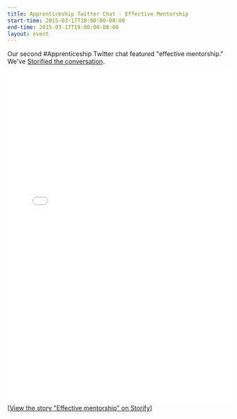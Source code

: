 ```yaml
---
title: Apprenticeship Twitter Chat - Effective Mentorship
start-time: 2015-03-17T18:00:00-08:00
end-time: 2015-03-17T19:00:00-08:00
layout: event
---
```

Our second #Apprenticeship Twitter chat featured "effective mentorship." We've [Storified the conversation](https://storify.com/Apprenticeship/twitter-chat-effective-mentorship).

<div class="storify"><iframe src="//storify.com/Apprenticeship/twitter-chat-effective-mentorship/embed?header=false&border=false" width="100%" height="750" frameborder="no" allowtransparency="true"></iframe><script src="//storify.com/Apprenticeship/twitter-chat-effective-mentorship.js?header=false&border=false"></script><noscript>[<a href="//storify.com/Apprenticeship/twitter-chat-effective-mentorship" target="_blank">View the story "Effective mentorship" on Storify</a>]</noscript></div>
